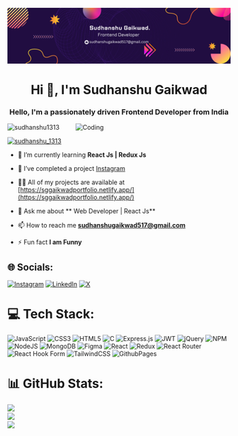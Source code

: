![logo](https://github.com/sudhanshu1313/sudhanshu1313/blob/main/Github_Banner.png)
<h1 align="center">Hi 👋, I'm Sudhanshu Gaikwad</h1>
<h3 align="center">Hello, I'm a passionately driven Frontend Developer from India</h3>

<img align="right" alt="Coding" width="350" src="https://www.thereactivedeveloper.com/assets/hero-me-dark.gif">

<p align="left"> <img src="https://komarev.com/ghpvc/?username=sudhanshu1313&label=Profile%20views&color=0e75b6&style=flat" alt="sudhanshu1313" /> </p>

<p align="left"> <a href="https://twitter.com/sudhanshu_1313" target="blank"><img src="https://img.shields.io/twitter/follow/sudhanshu_1313?logo=twitter&style=for-the-badge" alt="sudhanshu_1313" /></a> </p>

- 🌱 I’m currently learning **React Js | Redux Js**

- 👯 I’ve completed a project [Instagram](https://sudhanshuinstagram.netlify.app/SingnUp)

- 👨‍💻 All of my projects are available at [https://sggaikwadportfolio.netlify.app/](https://sggaikwadportfolio.netlify.app/)

- 💬 Ask me about ** Web Developer | React Js**

- 📫 How to reach me **sudhanshugaikwad517@gmail.com**

- ⚡ Fun fact **I am Funny**

## 🌐 Socials:
[![Instagram](https://img.shields.io/badge/Instagram-%23E4405F.svg?logo=Instagram&logoColor=white)](https://instagram.com/sudhanshu_1313) [![LinkedIn](https://img.shields.io/badge/LinkedIn-%230077B5.svg?logo=linkedin&logoColor=white)](https://linkedin.com/in/https://www.linkedin.com/public-profile/settings?trk=d_flagship3_profile_self_view_public_profile) [![X](https://img.shields.io/badge/X-black.svg?logo=X&logoColor=white)](https://x.com/SudhanshuG17981) 



# 💻 Tech Stack:
![JavaScript](https://img.shields.io/badge/javascript-%23323330.svg?style=for-the-badge&logo=javascript&logoColor=%23F7DF1E) ![CSS3](https://img.shields.io/badge/css3-%231572B6.svg?style=for-the-badge&logo=css3&logoColor=white) ![HTML5](https://img.shields.io/badge/html5-%23E34F26.svg?style=for-the-badge&logo=html5&logoColor=white) ![C](https://img.shields.io/badge/c-%2300599C.svg?style=for-the-badge&logo=c&logoColor=white) ![Express.js](https://img.shields.io/badge/express.js-%23404d59.svg?style=for-the-badge&logo=express&logoColor=%2361DAFB) ![JWT](https://img.shields.io/badge/JWT-black?style=for-the-badge&logo=JSON%20web%20tokens) ![jQuery](https://img.shields.io/badge/jquery-%230769AD.svg?style=for-the-badge&logo=jquery&logoColor=white) ![NPM](https://img.shields.io/badge/NPM-%23CB3837.svg?style=for-the-badge&logo=npm&logoColor=white) ![NodeJS](https://img.shields.io/badge/node.js-6DA55F?style=for-the-badge&logo=node.js&logoColor=white) ![MongoDB](https://img.shields.io/badge/MongoDB-%234ea94b.svg?style=for-the-badge&logo=mongodb&logoColor=white) ![Figma](https://img.shields.io/badge/figma-%23F24E1E.svg?style=for-the-badge&logo=figma&logoColor=white) ![React](https://img.shields.io/badge/react-%2320232a.svg?style=for-the-badge&logo=react&logoColor=%2361DAFB) ![Redux](https://img.shields.io/badge/redux-%23593d88.svg?style=for-the-badge&logo=redux&logoColor=white) ![React Router](https://img.shields.io/badge/React_Router-CA4245?style=for-the-badge&logo=react-router&logoColor=white) ![React Hook Form](https://img.shields.io/badge/React%20Hook%20Form-%23EC5990.svg?style=for-the-badge&logo=reacthookform&logoColor=white) ![TailwindCSS](https://img.shields.io/badge/tailwindcss-%2338B2AC.svg?style=for-the-badge&logo=tailwind-css&logoColor=white) ![GithubPages](https://img.shields.io/badge/github%20pages-121013?style=for-the-badge&logo=github&logoColor=white)

# 📊 GitHub Stats:
![](https://github-readme-stats.vercel.app/api?username=sudhanshu1313&theme=dark&hide_border=true&include_all_commits=false&count_private=true)<br/>
![](https://github-readme-streak-stats.herokuapp.com/?user=sudhanshu1313&theme=dark&hide_border=true)<br/>
![](https://github-readme-stats.vercel.app/api/top-langs/?username=sudhanshu1313&theme=dark&hide_border=true&include_all_commits=false&count_private=true&layout=compact)




